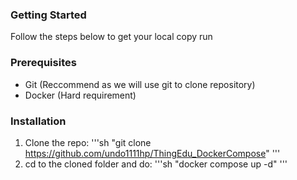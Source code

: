 ### Getting Started

Follow the steps below to get your local copy run

### Prerequisites

* Git (Reccommend as we will use git to clone repository)
* Docker (Hard requirement)

### Installation

1. Clone the repo: 
'''sh
"git clone https://github.com/undo1111hp/ThingEdu_DockerCompose"
'''
2. cd to the cloned folder and do:
'''sh
"docker compose up -d"
'''
